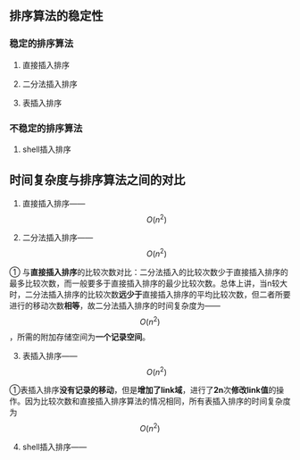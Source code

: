 ## 排序算法的稳定性
### 稳定的排序算法
1. 直接插入排序 

2. 二分法插入排序

3. 表插入排序

### 不稳定的排序算法

1. shell插入排序

## 时间复杂度与排序算法之间的对比

1. 直接插入排序——$$O(n^2)$$

2. 二分法插入排序——$$O(n^2)$$

① 与**直接插入排序**的比较次数对比：二分法插入的比较次数少于直接插入排序的最多比较次数，而一般要多于直接插入排序的最少比较次数。总体上讲，当n较大时，二分法插入排序的比较次数**远少于**直接插入排序的平均比较次数，但二者所要进行的移动次数**相等**，故二分法插入排序的时间复杂度为——$$O(n^2)$$，所需的附加存储空间为**一个记录空间**。

3. 表插入排序——$$O(n^2)$$

①表插入排序**没有记录的移动**，但是**增加了link域**，进行了**2n**次**修改link值**的操作。因为比较次数和直接插入排序算法的情况相同，所有表插入排序的时间复杂度为$$O(n^2)$$

4. shell插入排序——